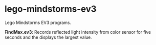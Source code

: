 # lego-mindstorms-ev3
Lego Mindstorms EV3 programs.

<b>FindMax.ev3</b>: Records reflected light intensity from color sensor for five seconds and the displays the largest value.

